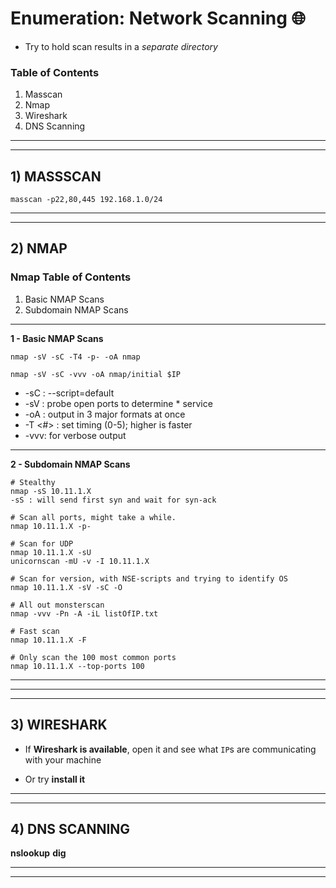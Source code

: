 # Enumeration: Network Scanning 🌐
* Try to hold scan results in a _separate directory_

### Table of Contents 
1. Masscan
2. Nmap
3. Wireshark
4. DNS Scanning

----------------------------------------------------------------------
----------------------------------------------------------------------

## 1) MASSSCAN
```Basic_Masscan
masscan -p22,80,445 192.168.1.0/24
```

----------------------------------------------------------------------
----------------------------------------------------------------------

## 2) NMAP

### Nmap Table of Contents
1. Basic NMAP Scans 
2. Subdomain NMAP Scans 

- - - - - - - - - - - - - - - - - - - - - - - - - - - - -

**1 - Basic NMAP Scans**

```Basic_Nmap_Scan_From_ITSecurityLabs
nmap -sV -sC -T4 -p- -oA nmap
```
```Basic_Nmap_Scan_From_Ippsec
nmap -sV -sC -vvv -oA nmap/initial $IP
```
* -sC : --script=default
* -sV : probe open ports to determine * service
* -oA <basename> : output in 3 major formats at once
* -T <#> : set timing (0-5); higher is faster
* -vvv: for verbose output

- - - - - - - - - - - - - - - - - - - - - - - - - - - - -

**2 - Subdomain NMAP Scans**

```Subdomain_Scanning
# Stealthy
nmap -sS 10.11.1.X
-sS : will send first syn and wait for syn-ack

# Scan all ports, might take a while.
nmap 10.11.1.X -p-

# Scan for UDP
nmap 10.11.1.X -sU
unicornscan -mU -v -I 10.11.1.X

# Scan for version, with NSE-scripts and trying to identify OS
nmap 10.11.1.X -sV -sC -O

# All out monsterscan
nmap -vvv -Pn -A -iL listOfIP.txt

# Fast scan
nmap 10.11.1.X -F

# Only scan the 100 most common ports
nmap 10.11.1.X --top-ports 100

```

- - - - - - - - - - - - - - - - - - - - - - - - - - - - -

----------------------------------------------------------------------
----------------------------------------------------------------------

## 3) WIRESHARK 
+ If **Wireshark is available**, open it and see what `IP`s are
  communicating with your machine
 - Or try **install it**

----------------------------------------------------------------------
----------------------------------------------------------------------

## 4) DNS SCANNING 

**nslookup**
**dig**

----------------------------------------------------------------------
----------------------------------------------------------------------



